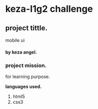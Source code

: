 # keza-l1g2 challenge

## project tittle.
mobile ui

#### by keza angel.

### project mission.
for learning purpose.

**languages used.**
1. html5
2. css3


